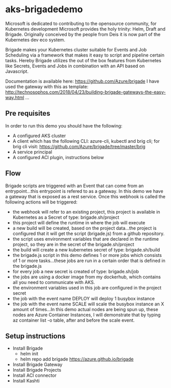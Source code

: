 # aks-brigadedemo

Microsoft is dedicated to contributing to the opensource community, for Kubernetes development Microsoft provides the holy trinity: Helm, Draft and Brigade. Originally conceived by the people from Deis it is now part of the Kubernetes dev eco system.

Brigade makes your Kubernetes cluster suitable for Events and Job Scheduling via a framework that makes it easy to script and pipeline certain tasks. Hereby Brigade utilizes the out of the box features from Kubernetes like Secrets, Events and Jobs in combination with an API based on Javascript.

Documentation is available here: https://github.com/Azure/brigade
I have used the gateway with this as template: http://technosophos.com/2018/04/23/building-brigade-gateways-the-easy-way.html ...

## Pre requisites
In order to run this demo you should have the following:
- A configured AKS cluster
- A client which has the following CLI: azure-cli, kubectl and brig cli; for brig cli visit: https://github.com/Azure/brigade/tree/master/brig
- A service principal
- A configured ACI plugin, instructions below
 
## Flow
Brigade scripts are triggered with an Event that can come from an entrypoint...this entrypoint is refered to as a gateway. In this demo we have a gateway that is exposed as a rest service. Once this webhook is called the following actions will be triggered:
- the webhook will refer to an existing project, this project is available in Kubernetes as a Secret of  type: brigade.sh/project
- this project will define the runtime in where the job will execute
- a new build will be created, based on the project data...the project is configured that it will get the script (brigade.js) from a github repository.
- the script uses environment variables that are declared in the runtime project, so they are in the secret of the brigade.sh/project
- the build will create a new kubernetes secret of type: brigade.sh/build
- the brigade.js script in this demo defines 1 or more jobs which consists of 1 or more tasks...these jobs are run in a certain order that is defined in the brigade.js
- for every job a new secret is created of type:  brigade.sh/job 
- the jobs are using a docker image from my dockerhub, which contains all you need to communicate with AKS.
- the environment variables used in this job are configured in the project secret
- the job with the event name DEPLOY will deploy 1 busybox instance
- the job with the event name SCALE will scale the busybox instance an X amount of times...In this demo actual nodes are being spun up, these nodes are Azure Container Instances, I will demonstrate that by typing az container list -o table, after and before the scale event. 

## Setup instructions

- Install Brigade
  - helm init
  - helm repo add brigade https://azure.github.io/brigade
- Install Brigade Gateway
- Install Brigade Projects
- Install ACI connector
- Install Kashti
